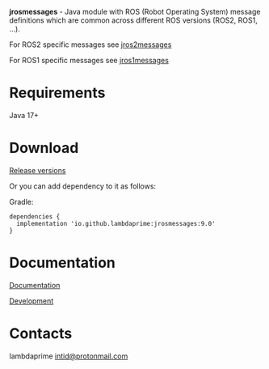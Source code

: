 **jrosmessages** - Java module with ROS (Robot Operating System) message definitions which are common across different ROS versions (ROS2, ROS1, ...).

For ROS2 specific messages see [jros2messages](https://github.com/lambdaprime/jros2messages)

For ROS1 specific messages see [jros1messages](https://github.com/lambdaprime/jros1messages)

# Requirements

Java 17+

# Download

[Release versions](jrosmessages/release/CHANGELOG.md)

Or you can add dependency to it as follows:

Gradle:

```
dependencies {
  implementation 'io.github.lambdaprime:jrosmessages:9.0'
}
```

# Documentation

[Documentation](http://portal2.atwebpages.com/jrosclient)

[Development](DEVELOPMENT.md)

# Contacts

lambdaprime <intid@protonmail.com>
